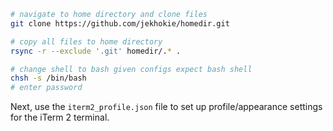 ```bash
# navigate to home directory and clone files
git clone https://github.com/jekhokie/homedir.git

# copy all files to home directory
rsync -r --exclude '.git' homedir/.* .

# change shell to bash given configs expect bash shell
chsh -s /bin/bash
# enter password
```

Next, use the `iterm2_profile.json` file to set up profile/appearance settings
for the iTerm 2 terminal.
